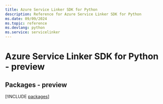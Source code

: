 ```yaml
---
title: Azure Service Linker SDK for Python
description: Reference for Azure Service Linker SDK for Python
ms.date: 09/09/2024
ms.topic: reference
ms.devlang: python
ms.service: servicelinker
---
```

# Azure Service Linker SDK for Python - preview
## Packages - preview
[!INCLUDE [packages](service-linker-index.md)]